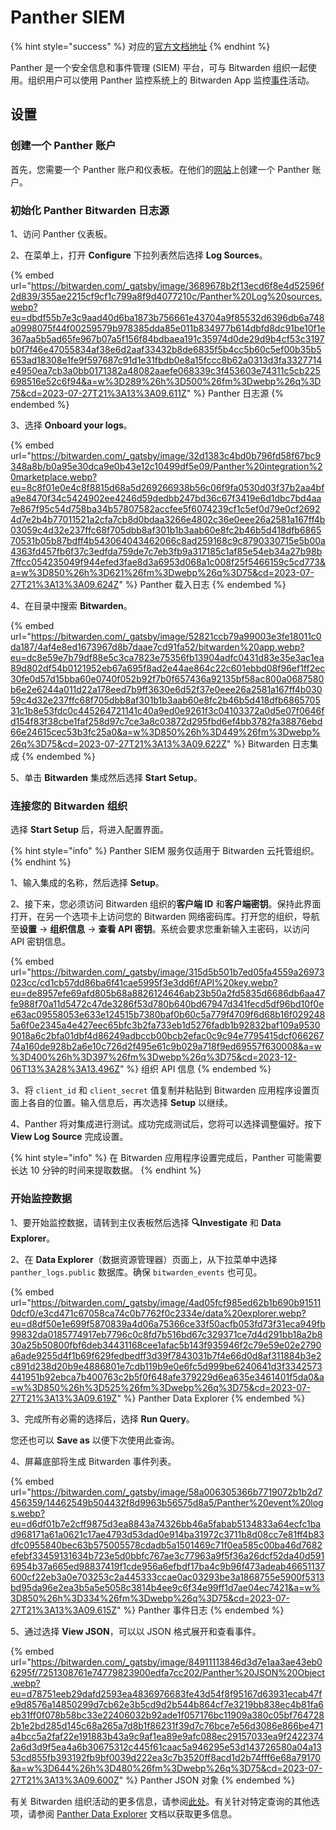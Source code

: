 # Panther SIEM

{% hint style="success" %}
对应的[官方文档地址](https://bitwarden.com/help/panther-siem/)
{% endhint %}

Panther 是一个安全信息和事件管理 (SIEM) 平台，可与 Bitwarden 组织一起使用。组织用户可以使用 Panther 监控系统上的 Bitwarden App 监控[事件](../event-logs.md)活动。

## 设置 <a href="#setup" id="setup"></a>

### 创建一个 Panther 账户 <a href="#create-a-panther-account" id="create-a-panther-account"></a>

首先，您需要一个 Panther 账户和仪表板。在他们的[网站](https://panther.com/)上创建一个 Panther 账户。

### 初始化 Panther Bitwarden 日志源 <a href="#initialize-panther-bitwarden-log-source" id="initialize-panther-bitwarden-log-source"></a>

1、访问 Panther 仪表板。

2、在菜单上，打开 **Configure** 下拉列表然后选择 **Log Sources**。

{% embed url="https://bitwarden.com/_gatsby/image/3689678b2f13ecd6f8e4d52596f2d839/355ae2215cf9cf1c799a8f9d4077210c/Panther%20Log%20sources.webp?eu=dbdf55b7e3c9aad40d6ba1873b756661e43704a9f85532d6396db6a748a0998075f44f00259579b978385dda85e011b834977b614dbfd8dc91be10f1e367aa5b5ad65fe967b07a5f156f84bdbaea191c35974d0de29d9b4cf53c3197b0f7f46e47055834af38e6d2aaf33432b8de6835f5b4cc5b60c5ef00b35b5653ad18308e1fe9f597687c91d1e31fbdb0e8a15fccc8b62a0313d3fa3327714e4950ea7cb3a0bb0171382a48082aaefe068339c3f453603e74311c5cb225698516e52c6f94&a=w%3D289%26h%3D500%26fm%3Dwebp%26q%3D75&cd=2023-07-27T21%3A13%3A09.611Z" %}
Panther 日志源
{% endembed %}

3、选择 **Onboard your logs**。

{% embed url="https://bitwarden.com/_gatsby/image/32d1383c4bd0b796fd58f67bc9348a8b/b0a95e30dca9e0b43e12c10499df5e09/Panther%20integration%20marketplace.webp?eu=8c8f01e0e4c8f8815d68a5d269266938b56c06f9fa0530d03f37b2aa4bfa9e8470f34c5424902ee4246d59dedbb247bd36c67f3419e6d1dbc7bd4aa7e867f95c54d758ba34b57807582accfee5f6074239cf1c5ef0d79e0cf26924d7e2b4b77011521a2cfa7cb8d0bdaa3266e4802c36e0eee26a2581a167ff4b03059c4d32e237ffc68f705dbb8af301b1b3aab60e8fc2b46b5d418dfb686570531b05b87bdff4b543064043462066c8ad259168c9c8790330715e5b00a4363fd457fb6f37c3edfda759de7c7eb3fb9a317185c1af85e54eb34a27b98b7ffcc054235049f944efed3fae8d3a6953d068a1c008f25f5466159c5cd773&a=w%3D850%26h%3D621%26fm%3Dwebp%26q%3D75&cd=2023-07-27T21%3A13%3A09.624Z" %}
Panther 载入日志
{% endembed %}

4、在目录中搜索 **Bitwarden**。

{% embed url="https://bitwarden.com/_gatsby/image/52821ccb79a99003e3fe18011c0da187/4af4e8ed1673967d8b7daae7cd91fa52/bitwarden%20app.webp?eu=dc8e59e7b79df88e5c3ca7823e75356fb13904adfc0431d83e35e3ac1ea89d802df54b0121952eb67a695f8ad2e44ae864c22c601ebbd08f96ef1ff2ec30fe0d57d15bba60e0740f052b92f7b0f657436a92135bf58ac800a0687580b6e2e6244a011d22a178eed7b9ff3630e6d52f37e0eee26a2581a167ff4b03059c4d32e237ffc68f705dbb8af301b1b3aab60e8fc2b46b5d418dfb686570531c1b8e53fdc0c445264721141c40a9ed0e9261f3c04103372a0d5e07f0646fd154f83f38cbe1faf258d97c7ce3a8c03872d295fbd6ef4bb3782fa38876ebd66e24615cec53b3fc25a0&a=w%3D850%26h%3D449%26fm%3Dwebp%26q%3D75&cd=2023-07-27T21%3A13%3A09.622Z" %}
Bitwarden 日志集成
{% endembed %}

5、单击 **Bitwarden** 集成然后选择 **Start Setup**。

### 连接您的 Bitwarden 组织 <a href="#connect-your-bitwarden-organization" id="connect-your-bitwarden-organization"></a>

选择 **Start Setup** 后，将进入配置界面。

{% hint style="info" %}
Panther SIEM 服务仅适用于 Bitwarden 云托管组织。
{% endhint %}

1、输入集成的名称，然后选择 **Setup**。

2、接下来，您必须访问 Bitwarden 组织的**客户端 ID** 和**客户端密钥**。保持此界面打开，在另一个选项卡上访问您的 Bitwarden 网络密码库。打开您的组织，导航至**设置** → **组织信息** → **查看 API 密钥**。系统会要求您重新输入主密码，以访问 API 密钥信息。

{% embed url="https://bitwarden.com/_gatsby/image/315d5b501b7ed05fa4559a26973023cc/cd1cb57dd86ba6f41cae5995f3e3dd6f/API%20key.webp?eu=de8957efe69afd805b68a8826124646ab23b50a2fd5835d6686db6aa47fe988f70a11d5472c47de3286f53d780b640bd67947d341fecd5df96bd10f0ee63ac09558053e633e124515b7380baf0b60c5a779f4709f6d68b16f0292485a6f0e2345a4e427eec65bfc3b2fa733eb1d5276fadb1b92832baf109a95309018a6c2bfa01dbf4d86249adbccb00bcb2efac0c9c94e7795415dcf06626774a160de928b2a6e10c726d2f495e61c9b029a718f9ed69557f630008&a=w%3D400%26h%3D397%26fm%3Dwebp%26q%3D75&cd=2023-12-06T13%3A28%3A13.496Z" %}
组织 API 信息
{% endembed %}

3、将 `client_id` 和 `client_secret` 值复制并粘贴到 Bitwarden 应用程序设置页面上各自的位置。输入信息后，再次选择 **Setup** 以继续。

4、Panther 将对集成进行测试。成功完成测试后，您将可以选择调整偏好。按下 **View Log Source** 完成设置。

{% hint style="info" %}
在 Bitwarden 应用程序设置完成后，Panther 可能需要长达 10 分钟的时间来提取数据。
{% endhint %}

### 开始监控数据 <a href="#start-monitoring-data" id="start-monitoring-data"></a>

1、要开始监控数据，请转到主仪表板然后选择 **🔍Investigate** 和 **Data Explorer**。

2、在 **Data Explorer**（数据资源管理器）页面上，从下拉菜单中选择 `panther_logs.public` 数据库。确保 `bitwarden_events` 也可见。

{% embed url="https://bitwarden.com/_gatsby/image/4ad05fcf985ed62b1b690b915110dcf0/e3cd471c67058ca74c0b7762f0c2334e/data%20explorer.webp?eu=d8df50e1e699f5870839a4d06a75366ce33f50acfb053fd73f31eca949fb99832da0185774917eb7796c0c8fd7b516bd67c329371ce7d4d291bb18a2b830a25b50800fbf6deb34431168cee1afac5b143f935946f2c79e59e02e2790a6ade9255d4f1b69f629fedbedff3d39f7843031b7f4e66d0d8af311884b3e2c891d238d20b9e4886801e7cdb119b9e0e6fc5d999be6240641d3f3342573441951b92ebca7b400763c2b5f0f648afe379229d6ea635e3461401f5da0&a=w%3D850%26h%3D525%26fm%3Dwebp%26q%3D75&cd=2023-07-27T21%3A13%3A09.619Z" %}
Panther Data Explorer
{% endembed %}

3、完成所有必需的选择后，选择 **Run Query**。

您还也可以 **Save as** 以便下次使用此查询。

4、屏幕底部将生成 Bitwarden 事件列表。

{% embed url="https://bitwarden.com/_gatsby/image/58a006305366b7719072b1b2d7456359/14462549b504432f8d9963b56575d8a5/Panther%20event%20logs.webp?eu=d6df01b7e2cff9875d3ea8843a74326bb46a5fabab5134833a64ecfc1bad968171a61a0621c17ae4793d53dad0e914ba31972c3711b8d08cc7e81ff4b83dfc0955840bec63b575005578cdadb5a1501469c71f0ea585c00ba46d7682efebf33459131634b723e5d0bbfc767ae3c77963a9f5f36a26dcf52da40d5916954b37a665ed98837419f1cde956a6efbdf17ba4c9b96f473adeab46651137600cf22eb3a0e703253c2a445333ccae0ac03293be3a1868755e5900f5313bd95da96e2ea3b5a5e5058c3814b4ee9c6f34e99ff1d7ae04ec7421&a=w%3D850%26h%3D334%26fm%3Dwebp%26q%3D75&cd=2023-07-27T21%3A13%3A09.615Z" %}
Panther  事件日志
{% endembed %}

5、通过选择 **View JSON**，可以以 JSON 格式展开和查看事件。

{% embed url="https://bitwarden.com/_gatsby/image/84911113846d3d7e1aa3ae43eb06295f/7251308761e74779823900edfa7cc202/Panther%20JSON%20Object.webp?eu=d78751eeb29dafd2593ea4836976683fe43d54f8f95167d63931ecab47fe9d8576a14850299d7cb62e3b5cd9d2b544b864cf7e3219bb838ec4b81fa6eb31ff0f078b58bc33e22406032b92ade1f057176bc11909a380c05bf7647282b1e2bd285d145c68a265a7d8b1f86231f39d7c76bce7e56d3086e866be471a4bcc5a2faf22e191883b43a9c9af1ea89e9afc088ec29157033ea9f24223742a6d3d9f5ea4a6b30675312c445f61caac5a946295e53d143726580a04a1353cd855fb393192fb9bf0039d222ea3c7b3520ff8acd1d2b74fff6e68a79170&a=w%3D644%26h%3D480%26fm%3Dwebp%26q%3D75&cd=2023-07-27T21%3A13%3A09.600Z" %}
Panther JSON 对象
{% endembed %}

有关 Bitwarden 组织活动的更多信息，请参阅[此处](../event-logs.md#organization-events)。有关针对特定查询的其他选项，请参阅 [Panther Data Explorer](https://docs.panther.com/search/data-explorer) 文档以获取更多信息。

